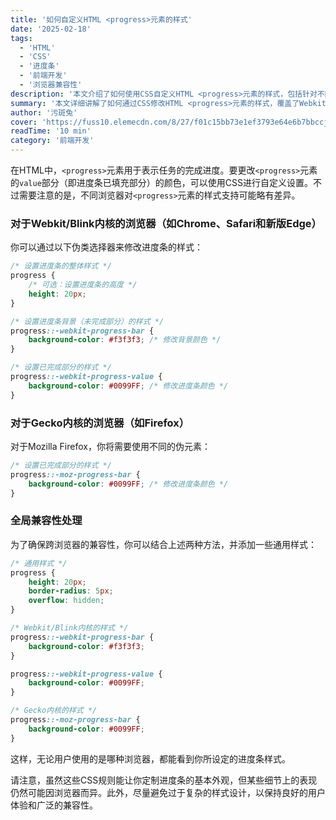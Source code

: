 ```yaml
---
title: '如何自定义HTML <progress>元素的样式'
date: '2025-02-18'
tags:
  - 'HTML'
  - 'CSS'
  - '进度条'
  - '前端开发'
  - '浏览器兼容性'
description: '本文介绍了如何使用CSS自定义HTML <progress>元素的样式，包括针对不同浏览器内核的具体实现方法，以确保跨浏览器的兼容性。'
summary: '本文详细讲解了如何通过CSS修改HTML <progress>元素的样式，覆盖了Webkit/Blink和Gecko内核浏览器的具体实现，并提供了全局兼容性处理的建议。'
author: '污斑兔'
cover: 'https://fuss10.elemecdn.com/8/27/f01c15bb73e1ef3793e64e6b7bbccjpeg.jpeg'
readTime: '10 min'
category: '前端开发'
---
```


在HTML中，`<progress>`元素用于表示任务的完成进度。要更改`<progress>`元素的`value`部分（即进度条已填充部分）的颜色，可以使用CSS进行自定义设置。不过需要注意的是，不同浏览器对`<progress>`元素的样式支持可能略有差异。

### 对于Webkit/Blink内核的浏览器（如Chrome、Safari和新版Edge）

你可以通过以下伪类选择器来修改进度条的样式：

```css
/* 设置进度条的整体样式 */
progress {
    /* 可选：设置进度条的高度 */
    height: 20px;
}

/* 设置进度条背景（未完成部分）的样式 */
progress::-webkit-progress-bar {
    background-color: #f3f3f3; /* 修改背景颜色 */
}

/* 设置已完成部分的样式 */
progress::-webkit-progress-value {
    background-color: #0099FF; /* 修改进度条颜色 */
}
```

### 对于Gecko内核的浏览器（如Firefox）

对于Mozilla Firefox，你将需要使用不同的伪元素：

```css
/* 设置已完成部分的样式 */
progress::-moz-progress-bar {
    background-color: #0099FF; /* 修改进度条颜色 */
}
```

### 全局兼容性处理

为了确保跨浏览器的兼容性，你可以结合上述两种方法，并添加一些通用样式：

```css
/* 通用样式 */
progress {
    height: 20px;
    border-radius: 5px;
    overflow: hidden;
}

/* Webkit/Blink内核的样式 */
progress::-webkit-progress-bar {
    background-color: #f3f3f3;
}

progress::-webkit-progress-value {
    background-color: #0099FF;
}

/* Gecko内核的样式 */
progress::-moz-progress-bar {
    background-color: #0099FF;
}
```

这样，无论用户使用的是哪种浏览器，都能看到你所设定的进度条样式。

请注意，虽然这些CSS规则能让你定制进度条的基本外观，但某些细节上的表现仍然可能因浏览器而异。此外，尽量避免过于复杂的样式设计，以保持良好的用户体验和广泛的兼容性。